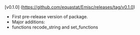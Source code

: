 [v0.1.0] (https://github.com/equastat/Emisc/releases/tag/v0.1.0)
- First pre-release version of package. 
- Major additions:
 - functions recode_string and set_functions 
